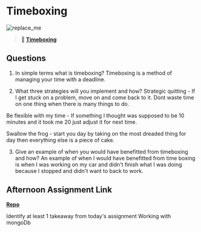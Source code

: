 # Timeboxing

![replace_me](https://codeworks.blob.core.windows.net/public/assets/img/illustrations/placeholder.svg)
> **📖 [Timeboxing](https://codeworksacademy.com/fs-student-guide/resources/wk5/03-Timeboxing)**

## Questions

1. In simple terms what is timeboxing?
Timeboxing is a method of managing your time with a deadline.

2. What three strategies will you implement and how?
Strategic quitting - If I get stuck on a problem, move on and come back to it. Dont waste time on one thing when there is many things to do.

Be flexible with my time - If something I thought was supposed to be 10 minutes and it took me 20 just adjust it for next time.

Swallow the frog - start you day by taking on the most dreaded thing for day then everything else is a piece of cake.


3. Give an example of when you would have benefitted from timeboxing and how? 
An example of when I would have benefitted from time boxing is when I was working on my car and didn't finish what I was doing because I stopped and didn't want to back to work.

## Afternoon Assignment Link

**[Repo](https://github.com/ZachYentsch/PartyintheGalaxy.git)**

Identify at least 1 takeaway from today's assignment
Working with mongoDb